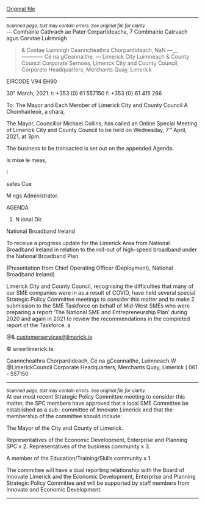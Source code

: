 [Original file](https://www.limerick.ie/sites/default/files/media/documents/2021-03/00-agenda-special-meeting-07.04.2021.pdf)

---
*<small>Scanned page, text may contain errors. See original file for clarity</small>*  
— Comhairle Cathrach ae Pater Corpartideacha,
7 Combhairie Catrvach agus Corvtae Lulrmnigh
> & Contae Luimnigh Ceanncheathra Chorpardideach,
NaN —__———— Cé na gCeannaithe.
— Limerick City Luimneach
& County Council
Corporate Sernoes,
Limenck City and County Council,
Corporate Headquarters,
Merchants Quay,
Limerick

EIRCODE V94 EH90

30" March, 2021. t: +353 (0) 61 557150
f: +353 (0} 61 415 266

To: The Mayor and Each Member of Limerick City and County Council
A Chomhairleoir, a chara,

The Mayor, Councillor Michael Collins, has called an Online Special Meeting of Limerick City
and County Council to be held on Wednesday, 7™ April, 2021, at 3pm.

The business to be transacted is set out on the appended Agenda.

Is mise le meas,

i

safes Cue

M ngs Administrator.

AGENDA
1. N ional Dir.

National Broadband Ireland

To receive a progress update for the Limerick Area from National Broadband Ireland
in relation to the roll-out of high-speed broadband under the National Broadband
Plan.

(Presentation from Chief Operating Officer (Deployment),
National Broadband Ireland)

Limerick City and County Council, recognising the difficulties that many of our SME
companies were in as a result of COVID, have held several special Strategic Policy
Committee meetings to consider this matter and to make 2 submission to the SME
Taskforce on behalf of Mid-West SMEs who were preparing a report ‘The National
SME and Entrepreneurship Plan’ during 2020 and again in 2021 to review the
recommendations in the completed report of the Taskforce. a

@& customerservices@limerick.ie

© wreerlimerick.te

Ceanncheathra Chorpardideach, Cé na gCeannaithe, Luimneach W @LimerickCouncil
Corporate Headquarters, Merchants Quay, Limerick ( 061 - 557150


---
*<small>Scanned page, text may contain errors. See original file for clarity</small>*  
At our most recent Strategic Policy Committee meeting to consider this matter, the
SPC members have approved that a local SME Committee be established as a sub-
committee of Innovate Limerick and that the membership of the committee should
include:

The Mayor of the City and County of Limerick.

Representatives of the Economic Development, Enterprise and Planning SPC x 2.
Representatives of the business community x 3.

A member of the Education/Training/Skills community x 1.

The committee will have a dual reporting relationship with the Board of Innovate
Limerick and the Economic Development, Enterprise and Planning Strategic Policy
Committee and will be supported by staff members from Innovate and Economic
Development.


---
